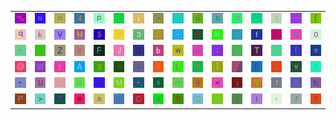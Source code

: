 <table>
<tr>
<td><img src="25.gif"></td>
<td><img src="75.gif"></td>
<td><img src="6E.gif"></td>
<td><img src="34.gif"></td>
<td><img src="70.gif"></td>
<td><img src="5D.gif"></td>
<td><img src="69.gif"></td>
<td><img src="5E.gif"></td>
<td><img src="gr3.gif"></td>
<td><img src="64.gif"></td>
<td><img src="36.gif"></td>
<td><img src="4E.gif"></td>
<td><img src="2E.gif"></td>
<td><img src="32.gif"></td>
<td><img src="5F.gif"></td>
<td><img src="5B.gif"></td>
</tr>
<tr>
<td><img src="71.gif"></td>
<td><img src="6B.gif"></td>
<td><img src="56.gif"></td>
<td><img src="48.gif"></td>
<td><img src="24.gif"></td>
<td><img src="29.gif"></td>
<td><img src="33.gif"></td>
<td><img src="44.gif"></td>
<td><img src="2D.gif"></td>
<td><img src="4F.gif"></td>
<td><img src="4B.gif"></td>
<td><img src="72.gif"></td>
<td><img src="66.gif"></td>
<td><img src="60.gif"></td>
<td><img src="47.gif"></td>
<td><img src="30.gif"></td>
</tr>
<tr>
<td><img src="2C.gif"></td>
<td><img src="7E.gif"></td>
<td><img src="5A.gif"></td>
<td><img src="63.gif"></td>
<td><img src="46.gif"></td>
<td><img src="4A.gif"></td>
<td><img src="53.gif"></td>
<td><img src="62.gif"></td>
<td><img src="77.gif"></td>
<td><img src="3B.gif"></td>
<td><img src="3A.gif"></td>
<td><img src="7B.gif"></td>
<td><img src="54.gif"></td>
<td><img src="gr1.gif"></td>
<td><img src="28.gif"></td>
<td><img src="65.gif"></td>
</tr>
<tr>
<td><img src="40.gif"></td>
<td><img src="57.gif"></td>
<td><img src="7C.gif"></td>
<td><img src="41.gif"></td>
<td><img src="67.gif"></td>
<td><img src="3D.gif"></td>
<td><img src="26.gif"></td>
<td><img src="79.gif"></td>
<td><img src="4C.gif"></td>
<td><img src="3F.gif"></td>
<td><img src="7D.gif"></td>
<td><img src="gr2.gif"></td>
<td><img src="45.gif"></td>
<td><img src="78.gif"></td>
<td><img src="76.gif"></td>
<td><img src="21.gif"></td>
</tr>
<tr>
<td><img src="22.gif"></td>
<td><img src="55.gif"></td>
<td><img src="7A.gif"></td>
<td><img src="42.gif"></td>
<td><img src="52.gif"></td>
<td><img src="4D.gif"></td>
<td><img src="2A.gif"></td>
<td><img src="73.gif"></td>
<td><img src="6D.gif"></td>
<td><img src="39.gif"></td>
<td><img src="3C.gif"></td>
<td><img src="6A.gif"></td>
<td><img src="59.gif"></td>
<td><img src="31.gif"></td>
<td><img src="38.gif"></td>
<td><img src="68.gif"></td>
</tr>
<tr>
<td><img src="50.gif"></td>
<td><img src="3E.gif"></td>
<td><img src="37.gif"></td>
<td><img src="6F.gif"></td>
<td><img src="61.gif"></td>
<td><img src="49.gif"></td>
<td><img src="43.gif"></td>
<td><img src="23.gif"></td>
<td><img src="58.gif"></td>
<td><img src="51.gif"></td>
<td><img src="2B.gif"></td>
<td><img src="6C.gif"></td>
<td><img src="74.gif"></td>
<td><img src="27.gif"></td>
<td><img src="2F.gif"></td>
<td><img src="35.gif"></td>
</tr>
</table>
